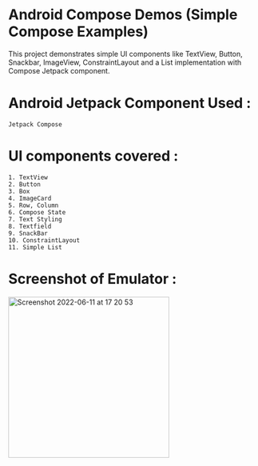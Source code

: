 # Android Compose Demos (Simple Compose Examples)

This project demonstrates simple UI components like TextView, Button, Snackbar, ImageView, ConstraintLayout and a List implementation with Compose Jetpack component.

# Android Jetpack Component Used :
```
Jetpack Compose
```

# UI components covered :
```
1. TextView
2. Button
3. Box
4. ImageCard
5. Row, Column 
6. Compose State
7. Text Styling
8. Textfield
9. SnackBar
10. ConstraintLayout
11. Simple List
```
# Screenshot of Emulator :
<img width="322" alt="Screenshot 2022-06-11 at 17 20 53" src="https://user-images.githubusercontent.com/12691162/173196243-b8b1c3a8-7186-4bbb-b5ea-4eff1ba65e09.png">

